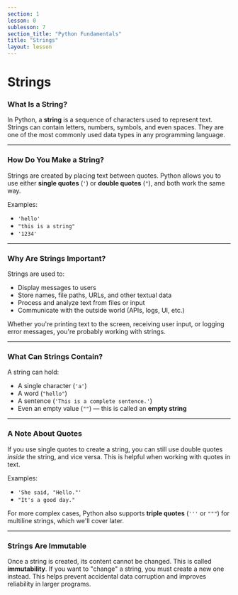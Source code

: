 ```yaml
---
section: 1
lesson: 0
sublesson: 7
section_title: "Python Fundamentals"
title: "Strings"
layout: lesson
---
```


# Strings

### What Is a String?

In Python, a **string** is a sequence of characters used to represent text. Strings can contain letters, numbers, symbols, and even spaces. They are one of the most commonly used data types in any programming language.

---

### How Do You Make a String?

Strings are created by placing text between quotes. Python allows you to use either **single quotes** (`'`) or **double quotes** (`"`), and both work the same way.

Examples:
- `'hello'`
- `"this is a string"`
- `'1234'`

---

### Why Are Strings Important?

Strings are used to:
- Display messages to users
- Store names, file paths, URLs, and other textual data
- Process and analyze text from files or input
- Communicate with the outside world (APIs, logs, UI, etc.)

Whether you're printing text to the screen, receiving user input, or logging error messages, you're probably working with strings.

---

### What Can Strings Contain?

A string can hold:
- A single character (`'a'`)
- A word (`"hello"`)
- A sentence (`'This is a complete sentence.'`)
- Even an empty value (`""`) — this is called an **empty string**

---

### A Note About Quotes

If you use single quotes to create a string, you can still use double quotes *inside* the string, and vice versa. This is helpful when working with quotes in text.

Examples:
- `'She said, "Hello."'`
- `"It's a good day."`

For more complex cases, Python also supports **triple quotes** (`'''` or `"""`) for multiline strings, which we'll cover later.

---

### Strings Are Immutable

Once a string is created, its content cannot be changed. This is called **immutability**. If you want to "change" a string, you must create a new one instead. This helps prevent accidental data corruption and improves reliability in larger programs.


